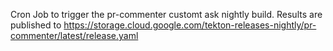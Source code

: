 Cron Job to trigger the pr-commenter customt ask nightly build.
Results are published to https://storage.cloud.google.com/tekton-releases-nightly/pr-commenter/latest/release.yaml
